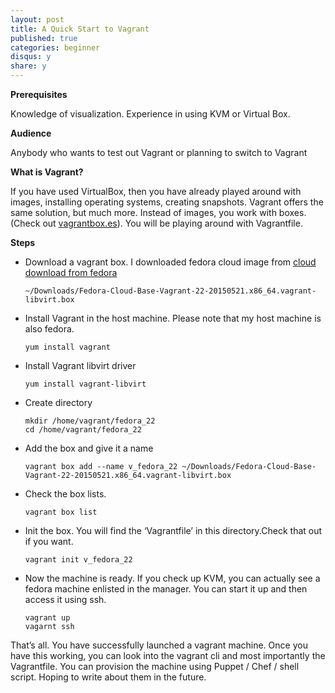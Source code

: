 ```yaml
---
layout: post
title: A Quick Start to Vagrant
published: true
categories: beginner
disqus: y
share: y
---
```



**Prerequisites**

Knowledge of visualization. Experience in using KVM or Virtual Box.

**Audience**

Anybody who wants to test out Vagrant or planning to switch to Vagrant

**What is Vagrant?**

If you have used VirtualBox, then you have already played around with images, installing operating systems, creating snapshots. Vagrant offers the same solution, but much more. Instead of images, you work with boxes. (Check out [vagrantbox.es](http://www.vagrantbox.es/)). You will be playing around with Vagrantfile.

**Steps**

-   Download a vagrant box. I downloaded fedora cloud image from [cloud download from fedora](https://getfedora.org/en/cloud/download/)

    ```
    ~/Downloads/Fedora-Cloud-Base-Vagrant-22-20150521.x86_64.vagrant-libvirt.box
    ```
-   Install Vagrant in the host machine. Please note that my host machine is also fedora.

    ```
    yum install vagrant
    ```
-   Install Vagrant libvirt driver

    ```
    yum install vagrant-libvirt
    ```
-   Create directory

    ```
    mkdir /home/vagrant/fedora_22
    cd /home/vagrant/fedora_22
    ```
-   Add the box and give it a name

    ```
    vagrant box add --name v_fedora_22 ~/Downloads/Fedora-Cloud-Base-Vagrant-22-20150521.x86_64.vagrant-libvirt.box
    ```
-   Check the box lists.

    ```
    vagrant box list
    ```
-   Init the box. You will find the ‘Vagrantfile’ in this directory.Check that out if you want.

    ```
    vagrant init v_fedora_22
    ```
-   Now the machine is ready. If you check up KVM, you can actually see a fedora machine enlisted in the manager. You can start it up and then access it using ssh.

    ```
    vagrant up
    vagarnt ssh
    ```

That’s all. You have successfully launched a vagrant machine. Once you have this working, you can look into the vagrant cli and most importantly the Vagrantfile. You can provision the machine using Puppet / Chef / shell script. Hoping to write about them in the future.
